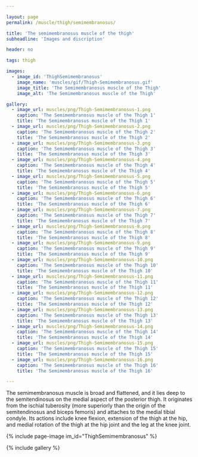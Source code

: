 ```yaml
---

layout: page
permalink: /muscle/thigh/semimembranosus/

title: 'The semimembranosus muscle of the thigh'
subheadline: 'Images and discription'

header: no

tags: thigh

images:
  - image_id: 'ThighSemimembranosus'
    image_name: 'muscles/gif/Thigh-Semimembranosus.gif'
    image_title: 'The Semimembranosus muscle of the Thigh'
    image_alt: 'The Semimembranosus muscle of the Thigh' 

gallery:
  - image_url: muscles/png/Thigh-Semimembranosus-1.png
    caption: 'The Semimembranosus muscle of the Thigh 1'
    title: 'The Semimembranosus muscle of the Thigh 1'
  - image_url: muscles/png/Thigh-Semimembranosus-2.png
    caption: 'The Semimembranosus muscle of the Thigh 2'
    title: 'The Semimembranosus muscle of the Thigh 2'
  - image_url: muscles/png/Thigh-Semimembranosus-3.png
    caption: 'The Semimembranosus muscle of the Thigh 3'
    title: 'The Semimembranosus muscle of the Thigh 3'
  - image_url: muscles/png/Thigh-Semimembranosus-4.png
    caption: 'The Semimembranosus muscle of the Thigh 4'
    title: 'The Semimembranosus muscle of the Thigh 4'
  - image_url: muscles/png/Thigh-Semimembranosus-5.png
    caption: 'The Semimembranosus muscle of the Thigh 5'
    title: 'The Semimembranosus muscle of the Thigh 5'
  - image_url: muscles/png/Thigh-Semimembranosus-6.png
    caption: 'The Semimembranosus muscle of the Thigh 6'
    title: 'The Semimembranosus muscle of the Thigh 6'
  - image_url: muscles/png/Thigh-Semimembranosus-7.png
    caption: 'The Semimembranosus muscle of the Thigh 7'
    title: 'The Semimembranosus muscle of the Thigh 7'
  - image_url: muscles/png/Thigh-Semimembranosus-8.png
    caption: 'The Semimembranosus muscle of the Thigh 8'
    title: 'The Semimembranosus muscle of the Thigh 8'
  - image_url: muscles/png/Thigh-Semimembranosus-9.png
    caption: 'The Semimembranosus muscle of the Thigh 9'
    title: 'The Semimembranosus muscle of the Thigh 9'
  - image_url: muscles/png/Thigh-Semimembranosus-10.png
    caption: 'The Semimembranosus muscle of the Thigh 10'
    title: 'The Semimembranosus muscle of the Thigh 10'
  - image_url: muscles/png/Thigh-Semimembranosus-11.png
    caption: 'The Semimembranosus muscle of the Thigh 11'
    title: 'The Semimembranosus muscle of the Thigh 11'
  - image_url: muscles/png/Thigh-Semimembranosus-12.png
    caption: 'The Semimembranosus muscle of the Thigh 12'
    title: 'The Semimembranosus muscle of the Thigh 12'
  - image_url: muscles/png/Thigh-Semimembranosus-13.png
    caption: 'The Semimembranosus muscle of the Thigh 13'
    title: 'The Semimembranosus muscle of the Thigh 13'
  - image_url: muscles/png/Thigh-Semimembranosus-14.png
    caption: 'The Semimembranosus muscle of the Thigh 14'
    title: 'The Semimembranosus muscle of the Thigh 14'
  - image_url: muscles/png/Thigh-Semimembranosus-15.png
    caption: 'The Semimembranosus muscle of the Thigh 15'
    title: 'The Semimembranosus muscle of the Thigh 15'
  - image_url: muscles/png/Thigh-Semimembranosus-16.png
    caption: 'The Semimembranosus muscle of the Thigh 16'
    title: 'The Semimembranosus muscle of the Thigh 16'

---
```


The semimembranosus muscle is broad and flattened, and it lies deep to the semitendinosus on the medial aspect of the posterior thigh. It originates from the ischial tuberosity (more superiorly than the origin of the semitendinosus and biceps femoris) and attaches to the medial tibial condyle. Its actions include knee flexion, extension of the thigh at the hip, and medial rotation of the thigh at the hip joint and the leg at the knee joint.

{% include page-image im_id="ThighSemimembranosus" %}

{% include gallery %}